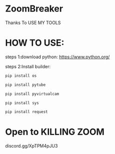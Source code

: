 # ZoomBreaker
Thanks To USE MY TOOLS 

# HOW TO USE:
steps 1:download python:
https://www.python.org/

steps 2:Install builder: 

``` python
pip install os
 ```

``` python
pip install pytube
 ```

``` python
pip install pyvirtualcam
 ```

``` python
pip install sys
 ```

``` python
pip install request
 ```

# Open to KILLING ZOOM

discord.gg/XpTPM4pJU3
